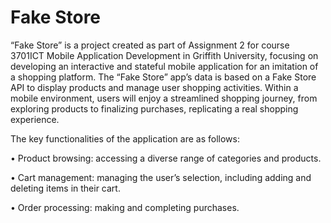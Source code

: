 # Fake Store

“Fake Store” is a project created as part of Assignment 2 for course 3701ICT Mobile Application Development in Griffith University, focusing on developing an interactive and stateful mobile application for an imitation of a shopping platform. The “Fake Store” app’s data is based on a Fake Store API to display products and manage user shopping activities.  Within a mobile environment, users will enjoy a streamlined shopping journey, from exploring products to finalizing purchases, replicating a real shopping experience.


The key functionalities of the application are as follows:

•	Product browsing: accessing a diverse range of categories and products.

•	Cart management: managing the user’s selection, including adding and deleting items in their cart.

•	Order processing: making and completing purchases.
